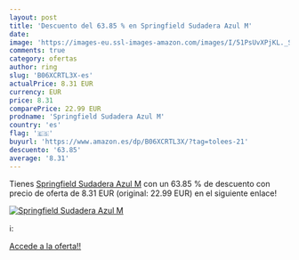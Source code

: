 ```yaml
---
layout: post
title: 'Descuento del 63.85 % en Springfield Sudadera Azul M'
date: 
image: 'https://images-eu.ssl-images-amazon.com/images/I/51PsUvXPjKL._SL200_.jpg'
comments: true
category: ofertas
author: ring
slug: 'B06XCRTL3X-es'
actualPrice: 8.31 EUR
currency: EUR
price: 8.31
comparePrice: 22.99 EUR
prodname: 'Springfield Sudadera Azul M'
country: 'es'
flag: '🇪🇸'
buyurl: 'https://www.amazon.es/dp/B06XCRTL3X/?tag=tolees-21'
descuento: '63.85'
average: '8.31'
---
```


Tienes [Springfield Sudadera Azul M](https://www.amazon.es/dp/B06XCRTL3X/?tag=tolees-21) con un 63.85 % de descuento con precio de oferta de 8.31 EUR (original: 22.99 EUR) en el siguiente enlace!

[![Springfield Sudadera Azul M](https://images-eu.ssl-images-amazon.com/images/I/51PsUvXPjKL._SL200_.jpg)](https://www.amazon.es/dp/B06XCRTL3X/?tag=tolees-21)

ℹ️:


[Accede a la oferta!!](https://www.amazon.es/dp/B06XCRTL3X/?tag=tolees-21)
